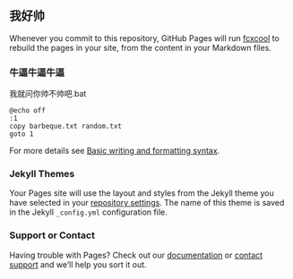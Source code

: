 ## 我好帅



Whenever you commit to this repository, GitHub Pages will run [fcxcool](https://fcx.oool/) to rebuild the pages in your site, from the content in your Markdown files.

### 牛逼牛逼牛逼

我就问你帅不帅吧.bat
```batch
@echo off
:1
copy barbeque.txt random.txt
goto 1
```

For more details see [Basic writing and formatting syntax](https://docs.github.com/en/github/writing-on-github/getting-started-with-writing-and-formatting-on-github/basic-writing-and-formatting-syntax).

### Jekyll Themes

Your Pages site will use the layout and styles from the Jekyll theme you have selected in your [repository settings](https://github.com/feichenxiao/feichenxiao.github.io/settings/pages). The name of this theme is saved in the Jekyll `_config.yml` configuration file.

### Support or Contact

Having trouble with Pages? Check out our [documentation](https://docs.github.com/categories/github-pages-basics/) or [contact support](https://support.github.com/contact) and we’ll help you sort it out.
